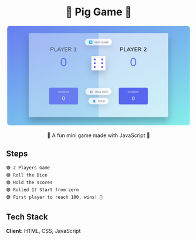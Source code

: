 <h1 align="center"> 🎲 Pig Game 🎲 </h1>

![Logo](https://raw.githubusercontent.com/mohaimin99/pig-game/main/image.png)

<p align="center"> 🎉 A fun mini game made with JavaScript 🎉 </p>


## Steps

    🟢 2 Players Game
    🟢 Roll the Dice
    🟢 Hold the scores
    🟢 Rolled 1? Start from zero
    🟢 First player to reach 100, wins! 🎉

## Tech Stack
**Client:** HTML, CSS, JavaScript
